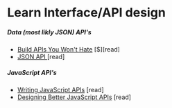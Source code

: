 # Learn Interface/API design

##### Data (most likly JSON) API's

* [Build APIs You Won't Hate](http://apisyouwonthate.com/) [$][read]
* [JSON API ](http://jsonapi.org/) [read]

##### JavaScript API's

* [Writing JavaScript APIs](http://blog.wolksoftware.com/writing-javascript-apis) [read]
* [Designing Better JavaScript APIs](http://www.smashingmagazine.com/2012/10/designing-javascript-apis-usability/) [read]












































 






